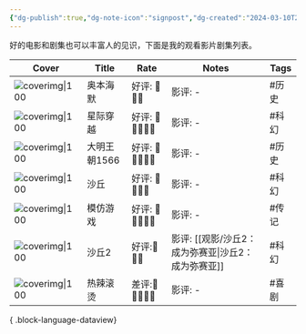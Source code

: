 ```yaml
---
{"dg-publish":true,"dg-note-icon":"signpost","dg-created":"2024-03-10T23:30:00","dg-updated":"2024-03-18T21:00:00","tags":["movie","series"],"dg-path":"观影/已阅剧集.md","dg-pinned":"true","garden-index":"true","dg-hide-in-graph":"true","cssclasses":["cards","cards-cols-3","cards-cover","cards-cover-no-border"],"hideInGraph":"true","pinned":"true","contentClasses":"cards cards-cols-3 cards-cover cards-cover-no-border","dgPassFrontmatter":true,"noteIcon":"signpost","permalink":"/观影/已阅剧集/","created":"2024-03-10T23:30:00","updated":"2024-03-18T21:00:00"}
---
```


好的电影和剧集也可以丰富人的见识，下面是我的观看影片剧集列表。

| Cover                                                                 | Title    | Rate           | Notes             | Tags |
| --------------------------------------------------------------------- | -------- | -------------- | ----------------- | ---- |
| ![coverimg\|100](https://s2.loli.net/2024/03/10/eSYTE7CzkPN5Igc.webp) | 奥本海默     | 好评: 🍿🍿🍿     | 影评: \-            | #历史  |
| ![coverimg\|100](https://s2.loli.net/2024/03/12/TC7PjD41p86JVNR.webp) | 星际穿越     | 好评: 🍿🍿🍿🍿🍿 | 影评: \-            | #科幻  |
| ![coverimg\|100](https://s2.loli.net/2024/03/12/UJ9katxDhOdqsG1.webp) | 大明王朝1566 | 好评: 🍿🍿🍿🍿🍿 | 影评: \-            | #历史  |
| ![coverimg\|100](https://s2.loli.net/2024/03/12/852ZiGprFqI1sh6.webp) | 沙丘       | 好评: 🍿🍿🍿🍿   | 影评: \-            | #科幻  |
| ![coverimg\|100](https://s2.loli.net/2024/03/12/gQPHTfB6qFzMhSn.webp) | 模仿游戏     | 好评: 🍿🍿🍿🍿🍿 | 影评: \-            | #传记  |
| ![coverimg\|100](https://s2.loli.net/2024/03/17/BRd6uxXcGZ5qtUH.webp) | 沙丘2      | 好评:🍿🍿🍿      | 影评: [[观影/沙丘2：成为弥赛亚\|沙丘2：成为弥赛亚]] | #科幻  |
| ![coverimg\|100](https://s2.loli.net/2024/03/17/tWZzbjqXDNvuVme.webp) | 热辣滚烫     | 差评:🍅🍅🍅🍅🍅  | 影评: \-            | #喜剧  |

{ .block-language-dataview}